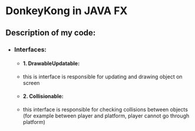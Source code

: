 # DonkeyKong in JAVA FX

## Description of my code:
- ### Interfaces:
  -  #### 1. DrawableUpdatable:
    - this is interface is responsible for updating and drawing object on screen
  - #### 2. Collisionable:
  - this interface is responsible for checking collisions between objects (for example between player and platform, player cannot go through platform)